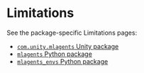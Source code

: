 # Limitations

See the package-specific Limitations pages:

- [`com.unity.mlagents` Unity package](Package-Limitations.md)
- [`mlagents` Python package](https://github.com/Unity-Technologies/ml-agents/blob/release_22/ml-agents/README.md#limitations)
- [`mlagents_envs` Python package](https://github.com/Unity-Technologies/ml-agents/blob/release_22/ml-agents-envs/README.md#limitations)
